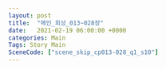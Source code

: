 ```yaml
---
layout: post
title:  "메인_회상_013~028장"
date:   2021-02-19 06:00:00 +0000
categories: Main
Tags: Story Main
SceneCode: ["scene_skip_cp013-028_q1_s10"]
---
```

